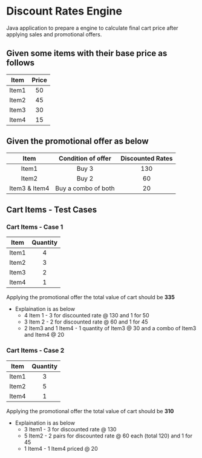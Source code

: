 # Discount Rates Engine
Java application to prepare a engine to calculate final cart price after applying sales and promotional offers. 

## Given some items with their base price as follows

| Item  | Price|
| :-: | :-: |
| Item1 | 50   |
| Item2 | 45   |
| Item3 | 30   |
| Item4 | 15   |

## Given the promotional offer as below

| Item  | Condition of offer | Discounted Rates |
| :-: | :-: | :-: |
| Item1 | Buy 3 | 130 |
| Item2 | Buy 2 | 60 |
| Item3 & Item4 | Buy a combo of both | 20|

## Cart Items - Test Cases

### Cart Items - Case 1
| Item  | Quantity|
| :-: | :-: |
| Item1 | 4   |
| Item2 | 3   |
| Item3 | 2   |
| Item4 | 1   |

Applying the promotional offer the total value of cart should be **335**
- Explaination is as below
  - 4 Item 1 - 3 for discounted rate @ 130 and 1 for 50
  - 3 Item 2 - 2 for discounted rate @ 60 and 1 for 45
  - 2 Item3 and 1 Item4 - 1 quantity of Item3 @ 30 and a combo of Item3 and Item4 @ 20
  
### Cart Items - Case 2
| Item  | Quantity|
| :-: | :-: |
| Item1 | 3   |
| Item2 | 5   |
| Item4 | 1   |

Applying the promotional offer the total value of cart should be **310**
- Explaination is as below
  - 3 Item1 - 3 for discounted rate @ 130 
  - 5 Item2 - 2 pairs for discounted rate @ 60 each (total 120) and 1 for 45
  - 1 Item4 - 1 Item4 priced @ 20
